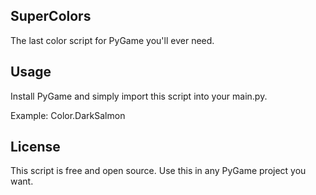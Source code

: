 ## SuperColors

The last color script for PyGame you'll ever need.

## Usage

Install PyGame and simply import this script into your main.py.

Example: Color.DarkSalmon

## License

This script is free and open source. Use this in any PyGame project you want.
